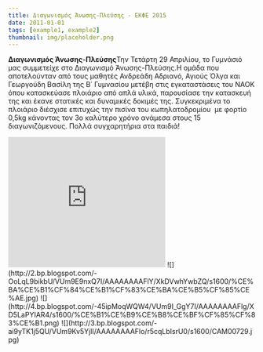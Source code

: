 ```yaml
---
title: Διαγωνισμός Άνωσης-Πλεύσης - ΕΚΦΕ 2015
date: 2011-01-01
tags: [example1, example2]
thumbnail: img/placeholder.png
---
```

**Διαγωνισμός Άνωσης-Πλεύσης**Την Τετάρτη 29 Απριλίου, το Γυμνάσιό μας συμμετείχε στο Διαγωνισμό Άνωσης-Πλεύσης.Η ομάδα που αποτελούνταν από τους μαθητές Ανδρεάδη Αδριανό, Αγιούς Όλγα και Γεωργούδη Βασίλη της Β΄ Γυμνασίου μετέβη στις εγκαταστάσεις του ΝΑΟΚ όπου κατασκεύασε πλοιάριο από απλά υλικά, παρουσίασε την κατασκευή της και έκανε στατικές και δυναμικές δοκιμές της. Συγκεκριμένα το πλοιάριο διέσχισε επιτυχώς την πισίνα του κωπηλατοδρομίου  με φορτίο 0,5kg κάνοντας τον 3ο καλύτερο χρόνο ανάμεσα στους 15 διαγωνιζόμενους. 
Πολλά συγχαρητήρια στα παιδιά! 
<iframe allowfullscreen="true" webkitallowfullscreen="true" mozallowfullscreen="true" width="320" height="266" src="https://www.blogger.com/video.g?token=AD6v5dxjWW4NA_F_QH5OJtsss92R3xzcNBAkyvjxjfNr4N-OQRbvYdzf4pDacXF2xz0sj3xkE-GS1mZdKLVj2qFuYw" class="b-hbp-video b-uploaded" frameborder="0"></iframe> 
![](http://2.bp.blogspot.com/-OoLqL9bikbU/VUm9E9nxQ7I/AAAAAAAAFlY/XkDVwhYwbZQ/s1600/%CE%BA%CE%B1%CF%84%CE%B1%CF%83%CE%BA%CE%B5%CF%85%CE%AE.jpg) 
![](http://4.bp.blogspot.com/-45ipMoqWQW4/VUm9I_GgY7I/AAAAAAAAFlg/XD5LaPYIAR4/s1600/%CE%B1%CE%B9%CE%B8%CE%BF%CF%85%CF%83%CE%B1.png) 
![](http://3.bp.blogspot.com/-ai9yTK1j5QU/VUm9Kv5YjlI/AAAAAAAAFlo/r5cqLbIsrU0/s1600/CAM00729.jpg)

